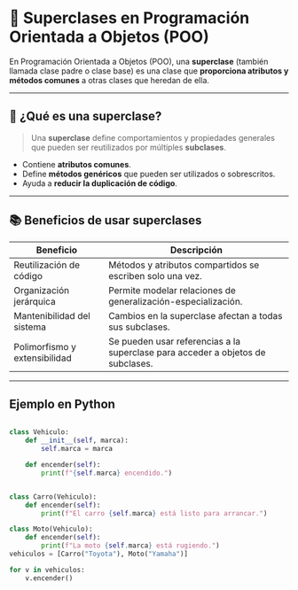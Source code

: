 # 🧩 Superclases en Programación Orientada a Objetos (POO)

En Programación Orientada a Objetos (POO), una **superclase** (también llamada clase padre o clase base) es una clase que **proporciona atributos y métodos comunes** a otras clases que heredan de ella.

---

## 🧠 ¿Qué es una superclase?

> Una **superclase** define comportamientos y propiedades generales que pueden ser reutilizados por múltiples **subclases**.

- Contiene **atributos comunes**.
- Define **métodos genéricos** que pueden ser utilizados o sobrescritos.
- Ayuda a **reducir la duplicación de código**.

---

## 📚 Beneficios de usar superclases

| Beneficio                     | Descripción                                                      |
|------------------------------|------------------------------------------------------------------|
| Reutilización de código      | Métodos y atributos compartidos se escriben solo una vez.        |
| Organización jerárquica      | Permite modelar relaciones de generalización-especialización.    |
| Mantenibilidad del sistema   | Cambios en la superclase afectan a todas sus subclases.          |
| Polimorfismo y extensibilidad| Se pueden usar referencias a la superclase para acceder a objetos de subclases. |

---

## Ejemplo en Python

```python

class Vehiculo:
    def __init__(self, marca):
        self.marca = marca

    def encender(self):
        print(f"{self.marca} encendido.")


class Carro(Vehiculo):
    def encender(self):
        print(f"El carro {self.marca} está listo para arrancar.")

class Moto(Vehiculo):
    def encender(self):
        print(f"La moto {self.marca} está rugiendo.")
vehiculos = [Carro("Toyota"), Moto("Yamaha")]

for v in vehiculos:
    v.encender()